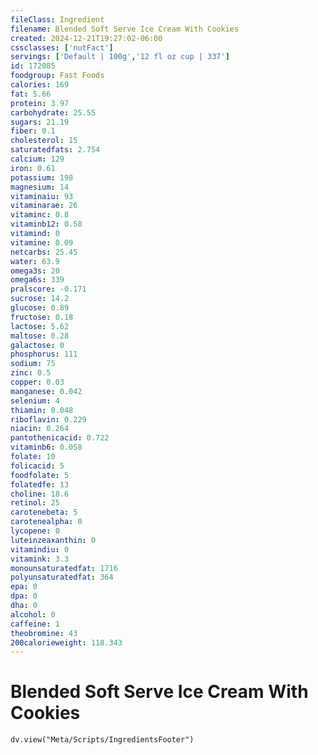 ```yaml
---
fileClass: Ingredient
filename: Blended Soft Serve Ice Cream With Cookies
created: 2024-12-21T19:27:02-06:00
cssclasses: ['nutFact']
servings: ['Default | 100g','12 fl oz cup | 337']
id: 172085
foodgroup: Fast Foods
calories: 169
fat: 5.66
protein: 3.97
carbohydrate: 25.55
sugars: 21.19
fiber: 0.1
cholesterol: 15
saturatedfats: 2.754
calcium: 129
iron: 0.61
potassium: 198
magnesium: 14
vitaminaiu: 93
vitaminarae: 26
vitaminc: 0.8
vitaminb12: 0.58
vitamind: 0
vitamine: 0.09
netcarbs: 25.45
water: 63.9
omega3s: 20
omega6s: 339
pralscore: -0.171
sucrose: 14.2
glucose: 0.89
fructose: 0.18
lactose: 5.62
maltose: 0.28
galactose: 0
phosphorus: 111
sodium: 75
zinc: 0.5
copper: 0.03
manganese: 0.042
selenium: 4
thiamin: 0.048
riboflavin: 0.229
niacin: 0.264
pantothenicacid: 0.722
vitaminb6: 0.058
folate: 10
folicacid: 5
foodfolate: 5
folatedfe: 13
choline: 18.6
retinol: 25
carotenebeta: 5
carotenealpha: 0
lycopene: 0
luteinzeaxanthin: 0
vitamindiu: 0
vitamink: 3.3
monounsaturatedfat: 1716
polyunsaturatedfat: 364
epa: 0
dpa: 0
dha: 0
alcohol: 0
caffeine: 1
theobromine: 43
200calorieweight: 118.343
---
```


# Blended Soft Serve Ice Cream With Cookies

```dataviewjs
dv.view("Meta/Scripts/IngredientsFooter")
```